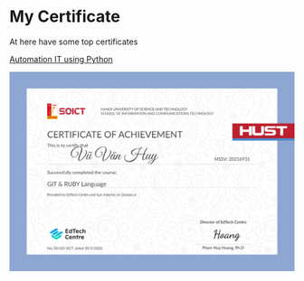 # My Certificate

At here have some top certificates 

[Automation IT using Python](https://github.com/huyvu15/Certificate/blob/main/Google%20IT%20Automation%20with%20Python.pdf)

![Git and Ruby](https://github.com/huyvu15/Certificate/blob/main/Git_and_Ruby.jpg)